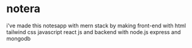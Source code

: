 # notera
i've made this notesapp with mern stack by making front-end with html tailwind css javascript react js and backend with node.js express and mongodb
